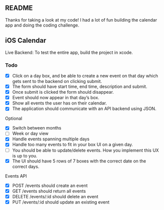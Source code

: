 ## README
Thanks for taking a look at my code! I had a lot of fun building the calendar app and doing the coding challenge.

## iOS Calendar
Live Backend: 
To test the entire app, build the project in xcode.

### Todo
- [X] Click on a day box, and be able to create a new event on that day which gets sent to the backend on clicking submit. 
- [X] The form should have start time, end time, description and submit. 
- [X] Once submit is clicked the form should disappear.
- [X] Event should now appear in that day’s box.
- [X] Show all events the user has on their calendar.
- [X] The application should communicate with an API backend using JSON.

Optional
- [X] Switch between months
- [ ] Week or day view
- [X] Handle events spanning multiple days
- [X] Handle too many events to fit in your box UI on a given day.
- [ ] You should be able to update/delete events. How you implement this UX is up to you.
- [X] The UI should have 5 rows of 7 boxes with the correct date on the correct days.

Events API
- [X] POST /events should create an event
- [X] GET /events should return all events
- [X] DELETE /events/:id should delete an event
- [X] PUT /events/:id should update an existing event